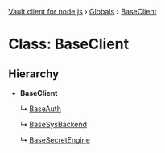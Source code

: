 [Vault client for node.js](../README.md) › [Globals](../globals.md) › [BaseClient](baseclient.md)

# Class: BaseClient

## Hierarchy

* **BaseClient**

  ↳ [BaseAuth](baseauth.md)

  ↳ [BaseSysBackend](basesysbackend.md)

  ↳ [BaseSecretEngine](basesecretengine.md)

